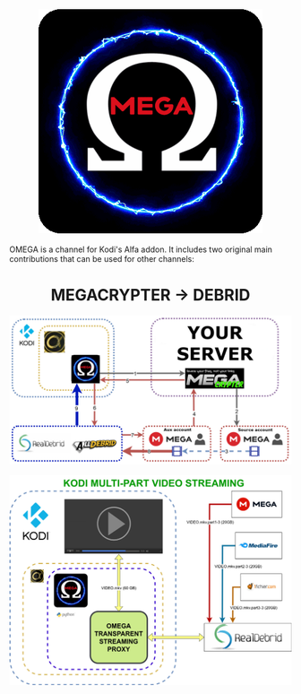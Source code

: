 <div align="center"><img src="https://github.com/tonikelope/omega/raw/main/plugin.video.omega/resources/icon.gif"></div>
<br>
OMEGA is a channel for Kodi's Alfa addon. It includes two original main contributions that can be used for other channels:
<div align="center"><h1>MEGACRYPTER -> DEBRID</h1><img src="https://raw.githubusercontent.com/tonikelope/omega/main/omega_megacrypter.jpg"></div>
<br>
<div align="center"><img src="https://raw.githubusercontent.com/tonikelope/omega/main/omega_proxy.jpg"></div>
